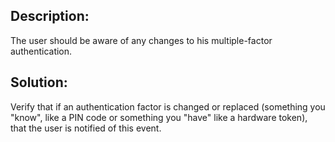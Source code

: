 ## Description:

The user should be aware of any changes to his multiple-factor authentication.

## Solution:

Verify that if an authentication factor is changed or replaced (something you "know", like a PIN code or something you "have" like a hardware token), 
that the user is notified of this event.
